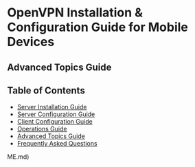 # OpenVPN Installation & Configuration Guide for Mobile Devices

## Advanced Topics Guide

<style>
{% include styles.css %}
</style>

<div class="container">
    <div class="sidebar">
        <h2>Table of Contents</h2>
        <ul>
            <li><a href="INSTALL.md">Server Installation Guide</a></li>
            <li><a href="CONFIG.md">Server Configuration Guide</a></li>
            <li><a href="CLIENT.md">Client Configuration Guide</a></li>
            <li><a href="OPERATIONS.md">Operations Guide</a></li>
            <li><a href="ADVANCED.md">Advanced Topics Guide</a></li>
            <li><a href="FAQ.md">Frequently Asked Questions</a></li>
        </ul>
    </div>
</div>
ME.md)
